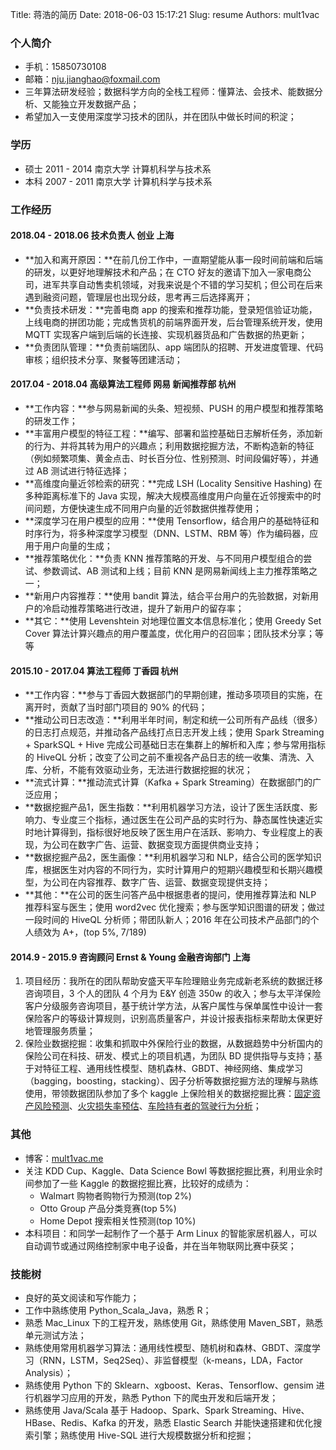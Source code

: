 Title: 蒋浩的简历
Date: 2018-06-03 15:17:21
Slug: resume
Authors: mult1vac

### 个人简介
* 手机：15850730108
* 邮箱：nju.jianghao@foxmail.com
* 三年算法研发经验；数据科学方向的全栈工程师：懂算法、会技术、能数据分析、又能独立开发数据产品；
* 希望加入一支使用深度学习技术的团队，并在团队中做长时间的积淀；

### 学历
* 硕士 2011 - 2014 南京大学 计算机科学与技术系
* 本科 2007 - 2011 南京大学 计算机科学与技术系

### 工作经历
#### 2018.04 - 2018.06 技术负责人 创业 上海
* **加入和离开原因：**在前几份工作中，一直期望能从事一段时间前端和后端的研发，以更好地理解技术和产品；在 CTO 好友的邀请下加入一家电商公司，进军共享自动售卖机领域，对我来说是个不错的学习契机；但公司在后来遇到融资问题，管理层也出现分歧，思考再三后选择离开；
* **负责技术研发：**完善电商 app 的搜索和推荐功能，登录短信验证功能，上线电商的拼团功能；完成售货机的前端界面开发，后台管理系统开发，使用 MQTT 实现客户端到后端的长连接、实现机器货品和广告数据的热更新；
* **负责团队管理：**负责前端团队、app 端团队的招聘、开发进度管理、代码审核；组织技术分享、聚餐等团建活动；

#### 2017.04 - 2018.04 高级算法工程师 网易 新闻推荐部 杭州
* **工作内容：**参与网易新闻的头条、短视频、PUSH 的用户模型和推荐策略的研发工作；
* **丰富用户模型的特征工程：**编写、部署和监控基础日志解析任务，添加新的行为、并将其转为用户的兴趣点；利用数据挖掘方法，不断构造新的特征（例如频繁项集、黄金点击、时长百分位、性别预测、时间段偏好等），并通过 AB 测试进行特征选择；
* **高维度向量近邻检索的研究：**完成 LSH (Locality Sensitive Hashing) 在多种距离标准下的 Java 实现，解决大规模高维度用户向量在近邻搜索中的时间问题，方便快速生成不同用户向量的近邻数据供推荐使用；
* **深度学习在用户模型的应用：**使用 Tensorflow，结合用户的基础特征和时序行为，将多种深度学习模型（DNN、LSTM、RBM 等）作为编码器，应用于用户向量的生成；
* **推荐策略优化：**负责 KNN 推荐策略的开发、与不同用户模型组合的尝试、参数调试、AB 测试和上线；目前 KNN 是网易新闻线上主力推荐策略之一；
* **新用户内容推荐：**使用 bandit 算法，结合平台用户的先验数据，对新用户的冷启动推荐策略进行改进，提升了新用户的留存率；
* **其它：**使用 Levenshtein 对地理位置文本信息标准化；使用 Greedy Set Cover 算法计算兴趣点的用户覆盖度，优化用户的召回率；团队技术分享；等等

#### 2015.10 - 2017.04 算法工程师 丁香园 杭州
* **工作内容：**参与丁香园大数据部门的早期创建，推动多项项目的实施，在离开时，贡献了当时部门项目的 90% 的代码；
* **推动公司日志改造：**利用半年时间，制定和统一公司所有产品线（很多）的日志打点规范，并推动各产品线打点日志开发上线；使用 Spark Streaming + SparkSQL + Hive 完成公司基础日志在集群上的解析和入库；参与常用指标的 HiveQL 分析；改变了公司之前不重视各产品日志的统一收集、清洗、入库、分析，不能有效驱动业务，无法进行数据挖掘的状况；
* **流式计算：**推动流式计算（Kafka + Spark Streaming）在数据部门的广泛应用；
* **数据挖掘产品1，医生指数：**利用机器学习方法，设计了医生活跃度、影响力、专业度三个指标，通过医生在公司产品的实时行为、静态属性快速近实时地计算得到，指标很好地反映了医生用户在活跃、影响力、专业程度上的表现，为公司在数字广告、运营、数据变现方面提供商业支持；
* **数据挖掘产品2，医生画像：**利用机器学习和 NLP，结合公司的医学知识库，根据医生对内容的不同行为，实时计算用户的短期兴趣模型和长期兴趣模型，为公司在内容推荐、数字广告、运营、数据变现提供支持；
* **其他：**在公司的医生问答产品中根据患者的提问，使用推荐算法和 NLP 推荐科室与医生；使用 word2vec 优化搜索；参与医学知识图谱的研发；做过一段时间的 HiveQL 分析师；带团队新人；2016 年在公司技术产品部门的个人绩效为 A+，(top 5%, 7/189)

#### 2014.9 - 2015.9 咨询顾问 Ernst & Young 金融咨询部门 上海
1. 项目经历：我所在的团队帮助安盛天平车险理赔业务完成新老系统的数据迁移咨询项目，3 个人的团队 4 个月为 E&Y 创造 350w 的收入；参与太平洋保险客户分级服务咨询项目，基于统计学方法，从客户属性与保单属性中设计一套保险客户的等级计算规则，识别高质量客户，并设计报表指标来帮助太保更好地管理服务质量；
2. 保险业数据挖掘：收集和抓取中外保险行业的数据，从数据趋势中分析国内的保险公司在科技、研发、模式上的项目机遇，为团队 BD 提供指导与支持；基于对特征工程、通用线性模型、随机森林、GBDT、神经网络、集成学习（bagging，boosting，stacking）、因子分析等数据挖掘方法的理解与熟练使用，带领数据团队参加了多个 kaggle 上保险相关的数据挖掘比赛：[固定资产风险预测](https://www.kaggle.com/c/liberty-mutual-group-property-inspection-prediction)、[火灾损失率预估](https://www.kaggle.com/c/liberty-mutual-fire-peril)、[车险持有者的驾驶行为分析](https://www.kaggle.com/c/axa-driver-telematics-analysis)；

### 其他
* 博客：[mult1vac.me](https://mult1vac.me)
* 关注 KDD Cup、Kaggle、Data Science Bowl 等数据挖掘比赛，利用业余时间参加了一些 Kaggle 的数据挖掘比赛，比较好的成绩为：
	* Walmart 购物者购物行为预测(top 2%) 
	* Otto Group 产品分类竞赛(top 5%)
	* Home Depot 搜索相关性预测(top 10%)
* 本科项目：和同学一起制作了一个基于 Arm Linux 的智能家居机器人，可以自动调节或通过网络控制家中电子设备，并在当年物联网比赛中获奖；

### 技能树
* 良好的英文阅读和写作能力；
* 工作中熟练使用 Python_Scala_Java，熟悉 R；
* 熟悉 Mac_Linux 下的工程开发，熟练使用 Git，熟练使用 Maven_SBT，熟悉单元测试方法；
* 熟练使用常用机器学习算法：通用线性模型、随机树和森林、GBDT、深度学习（RNN，LSTM，Seq2Seq）、非监督模型（k-means，LDA，Factor Analysis）；
* 熟练使用 Python 下的 Sklearn、xgboost、Keras、Tensorflow、gensim 进行机器学习应用的开发，熟悉 Python 下的爬虫开发和后端开发；
* 熟练使用 Java/Scala 基于 Hadoop、Spark、Spark Streaming、Hive、HBase、Redis、Kafka 的开发，熟悉 Elastic Search 并能快速搭建和优化搜索引擎；熟练使用 Hive-SQL 进行大规模数据分析和挖掘；
